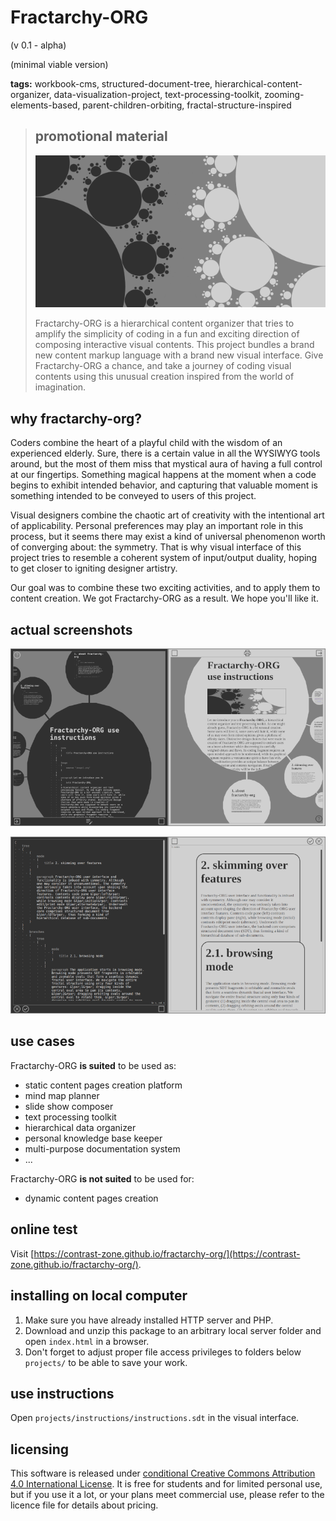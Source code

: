 # Fractarchy-ORG

(v 0.1 - alpha)

(minimal viable version)

**tags:** workbook-cms, structured-document-tree, hierarchical-content-organizer, data-visualization-project, text-processing-toolkit, zooming-elements-based, parent-children-orbiting, fractal-structure-inspired

> ## promotional material
> 
> ![](media/socmedia.png)
> 
> Fractarchy-ORG is a hierarchical content organizer that tries to amplify the simplicity of coding in a fun and exciting direction of composing interactive visual contents. This project bundles a brand new content markup language with a brand new visual interface. Give Fractarchy-ORG a chance, and take a journey of coding visual contents using this unusual creation inspired from the world of imagination.

## why fractarchy-org?

Coders combine the heart of a playful child with the wisdom of an experienced elderly. Sure, there is a certain value in all the WYSIWYG tools around, but the most of them miss that mystical aura of having a full control at our fingertips. Something magical happens at the moment when a code begins to exhibit intended behavior, and capturing that valuable moment is something intended to be conveyed to users of this project.

Visual designers combine the chaotic art of creativity with the intentional art of applicability. Personal preferences may play an important role in this process, but it seems there may exist a kind of universal phenomenon worth of converging about: the symmetry. That is why visual interface of this project tries to resemble a coherent system of input/output duality, hoping to get closer to igniting designer artistry.

Our goal was to combine these two exciting activities, and to apply them to content creation. We got Fractarchy-ORG as a result. We hope you'll like it.

## actual screenshots
        
![](media/ssh1.png)

![](media/ssh2.png)

## use cases

Fractarchy-ORG **is suited** to be used as:

- static content pages creation platform
- mind map planner
- slide show composer
- text processing toolkit
- hierarchical data organizer
- personal knowledge base keeper
- multi-purpose documentation system
- ...

Fractarchy-ORG **is not suited** to be used for:

- dynamic content pages creation

## online test

Visit [https://contrast-zone.github.io/fractarchy-org/](https://contrast-zone.github.io/fractarchy-org/).

## installing on local computer

1. Make sure you have already installed HTTP server and PHP.
2. Download and unzip this package to an arbitrary local server folder and open `index.html` in a browser.
3. Don't forget to adjust proper file access privileges to folders below `projects/` to be able to save your work.

## use instructions

Open `projects/instructions/instructions.sdt` in the visual interface.

## licensing

This software is released under [conditional Creative Commons Attribution 4.0 International License](LICENSE). It is free for students and for limited personal use, but if you use it a lot, or your plans meet commercial use, please refer to the licence file for details about pricing.

